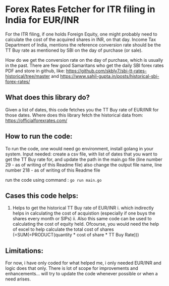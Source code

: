 # Forex Rates Fetcher for ITR filing in India for EUR/INR

For the ITR filing, if one holds Foreign Equity, one might probably need to calculate the cost of the acquired shares in INR, on that day. 
Income Tax Department of India, mentions the reference conversion rate should be the TT Buy rate as mentioned by SBI on the day of purchase (or sale).

How do we get the conversion rate on the day of purchase, which is usually in the past. There are few good Samaritans who get the daily SBI forex rates PDF and store in github, 
like: https://github.com/skbly7/sbi-tt-rates-historical/tree/master and https://www.sahil-gupta.in/posts/historical-sbi-forex-rates/

## What does this library do?
Given a list of dates, this code fetches you the TT Buy rate of EUR/INR for those dates. 
Where does this library fetch the historical data from: https://officialforexrates.com/ 

## How to run the code:
To run the code, one would need go environment, install golang in your system.
Input needed: create a csv file, with list of dates that you want to get the TT Buy rate for, and update the path in the main.go file (line number 29 - as of writing of this Readme file) also change the output file name, 
line number 218 - as of writing of this Readme file

run the code using command : `go run main.go`

## Cases this code helps:
1. Helps to get the historical TT Buy rate of EUR/INR
     i. which indirectly helps in calculating the cost of acquistion (especially if one buys the shares every month or SIPs)
     ii. Also this same code can be used to calculating the cost of equity held.
Ofcourse, you would need the help of excel to help calculate the total cost of shares (=SUM(=PRODUCT(quantity * cost of share * TT Buy Rate)))

## Limitations:
For now, i have only coded for what helped me, i only needed EUR/INR and logic does that only. There is lot of scope for improvements and enhancements... will try to update the code whenever possible or when a need arises.
